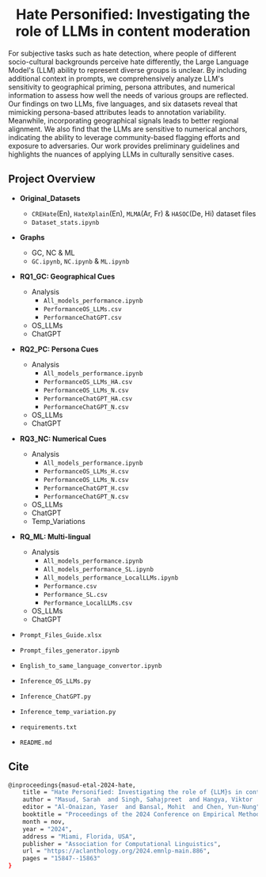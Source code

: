 <h1 align="center">Hate Personified: Investigating the role of LLMs in content moderation</h1>

For subjective tasks such as hate detection, where people of different socio-cultural backgrounds perceive hate differently, the Large Language Model's (LLM) ability to represent diverse groups is unclear. By including additional context in prompts, we comprehensively analyze LLM's sensitivity to geographical priming, persona attributes, and numerical information to assess how well the needs of various groups are reflected. Our findings on two LLMs, five languages, and six datasets reveal that mimicking persona-based attributes leads to annotation variability. Meanwhile, incorporating geographical signals leads to better regional alignment. We also find that the LLMs are sensitive to numerical anchors, indicating the ability to leverage community-based flagging efforts and exposure to adversaries. Our work provides preliminary guidelines and highlights the nuances of applying LLMs in culturally sensitive cases.

## Project Overview
- **Original_Datasets**
    - `CREHate`(En), `HateXplain`(En), `MLMA`(Ar, Fr) & `HASOC`(De, Hi) dataset files
    - `Dataset_stats.ipynb`

- **Graphs**
    - GC, NC & ML 
    - `GC.ipynb`, `NC.ipynb` & `ML.ipynb`

- **RQ1_GC: Geographical Cues**
    - Analysis
        - `All_models_performance.ipynb`
        - `PerformanceOS_LLMs.csv`
        - `PerformanceChatGPT.csv`
    - OS_LLMs
    - ChatGPT
- **RQ2_PC: Persona Cues**
    - Analysis
        - `All_models_performance.ipynb`
        - `PerformanceOS_LLMs_HA.csv`
        - `PerformanceOS_LLMs_N.csv`
        - `PerformanceChatGPT_HA.csv`
        - `PerformanceChatGPT_N.csv`
    - OS_LLMs
    - ChatGPT
- **RQ3_NC: Numerical Cues**
    - Analysis
        - `All_models_performance.ipynb`
        - `PerformanceOS_LLMs_H.csv`
        - `PerformanceOS_LLMs_N.csv`
        - `PerformanceChatGPT_H.csv`
        - `PerformanceChatGPT_N.csv`
    - OS_LLMs
    - ChatGPT
    - Temp_Variations
- **RQ_ML: Multi-lingual**
    - Analysis
        - `All_models_performance.ipynb`
        - `All_models_performance_SL.ipynb`
        - `All_models_performance_LocalLLMs.ipynb`
        - `Performance.csv`
        - `Performance_SL.csv`
        - `Performance_LocalLLMs.csv`
    - OS_LLMs
    - ChatGPT

- `Prompt_Files_Guide.xlsx`
- `Prompt_files_generator.ipynb`
- `English_to_same_language_convertor.ipynb`
- `Inference_OS_LLMs.py`
- `Inference_ChatGPT.py`
- `Inference_temp_variation.py`
- `requirements.txt`
- `README.md`


## Cite
```sh
@inproceedings{masud-etal-2024-hate,
    title = "Hate Personified: Investigating the role of {LLM}s in content moderation",
    author = "Masud, Sarah  and Singh, Sahajpreet  and Hangya, Viktor  and Fraser, Alexander  and Chakraborty, Tanmoy",
    editor = "Al-Onaizan, Yaser  and Bansal, Mohit  and Chen, Yun-Nung",
    booktitle = "Proceedings of the 2024 Conference on Empirical Methods in Natural Language Processing",
    month = nov,
    year = "2024",
    address = "Miami, Florida, USA",
    publisher = "Association for Computational Linguistics",
    url = "https://aclanthology.org/2024.emnlp-main.886",
    pages = "15847--15863"
}
```
